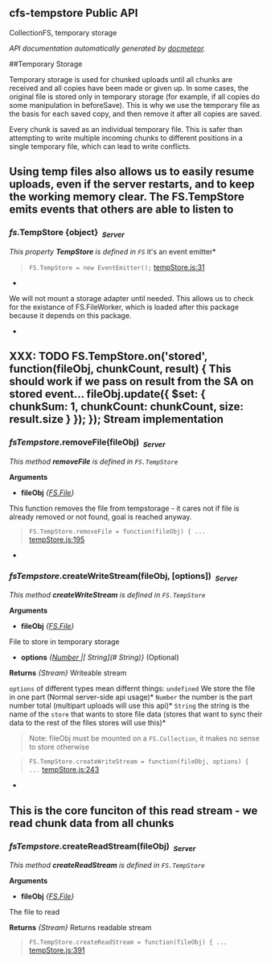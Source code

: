 ## cfs-tempstore Public API ##

CollectionFS, temporary storage

_API documentation automatically generated by [docmeteor](https://github.com/raix/docmeteor)._

##Temporary Storage

Temporary storage is used for chunked uploads until all chunks are received
and all copies have been made or given up. In some cases, the original file
is stored only in temporary storage (for example, if all copies do some
manipulation in beforeSave). This is why we use the temporary file as the
basis for each saved copy, and then remove it after all copies are saved.

Every chunk is saved as an individual temporary file. This is safer than
attempting to write multiple incoming chunks to different positions in a
single temporary file, which can lead to write conflicts.

Using temp files also allows us to easily resume uploads, even if the server
restarts, and to keep the working memory clear.
The FS.TempStore emits events that others are able to listen to
-

### <a name="FS.TempStore"></a>*fs*.TempStore {object}&nbsp;&nbsp;<sub><i>Server</i></sub> ###

*This property __TempStore__ is defined in `FS`*
it's an event emitter*

> ```FS.TempStore = new EventEmitter();``` [tempStore.js:31](tempStore.js#L31)



-
We will not mount a storage adapter until needed. This allows us to check for the
existance of FS.FileWorker, which is loaded after this package because it
depends on this package.

-
XXX: TODO
FS.TempStore.on('stored', function(fileObj, chunkCount, result) {
This should work if we pass on result from the SA on stored event...
fileObj.update({ $set: { chunkSum: 1, chunkCount: chunkCount, size: result.size } });
});
Stream implementation
-

### <a name="FS.TempStore.removeFile"></a>*fsTempstore*.removeFile(fileObj)&nbsp;&nbsp;<sub><i>Server</i></sub> ###

*This method __removeFile__ is defined in `FS.TempStore`*

__Arguments__

* __fileObj__ *{[FS.File](#FS.File)}*  

This function removes the file from tempstorage - it cares not if file is
already removed or not found, goal is reached anyway.

> ```FS.TempStore.removeFile = function(fileObj) { ...``` [tempStore.js:195](tempStore.js#L195)


-

### <a name="FS.TempStore.createWriteStream"></a>*fsTempstore*.createWriteStream(fileObj, [options])&nbsp;&nbsp;<sub><i>Server</i></sub> ###

*This method __createWriteStream__ is defined in `FS.TempStore`*

__Arguments__

* __fileObj__ *{[FS.File](#FS.File)}*  

 File to store in temporary storage

* __options__ *{[Number ](#Number )|[ String](# String)}*  (Optional)

__Returns__  *{Stream}*
Writeable stream


`options` of different types mean differnt things:
`undefined` We store the file in one part
(Normal server-side api usage)*
`Number` the number is the part number total
(multipart uploads will use this api)*
`String` the string is the name of the `store` that wants to store file data
(stores that want to sync their data to the rest of the files stores will use this)*

> Note: fileObj must be mounted on a `FS.Collection`, it makes no sense to store otherwise

> ```FS.TempStore.createWriteStream = function(fileObj, options) { ...``` [tempStore.js:243](tempStore.js#L243)



-
This is the core funciton of this read stream - we read chunk data from all
chunks
-

### <a name="FS.TempStore.createReadStream"></a>*fsTempstore*.createReadStream(fileObj)&nbsp;&nbsp;<sub><i>Server</i></sub> ###

*This method __createReadStream__ is defined in `FS.TempStore`*

__Arguments__

* __fileObj__ *{[FS.File](#FS.File)}*  

 The file to read


__Returns__  *{Stream}*
Returns readable stream



> ```FS.TempStore.createReadStream = function(fileObj) { ...``` [tempStore.js:391](tempStore.js#L391)


